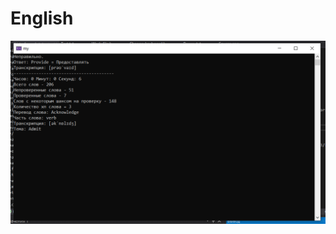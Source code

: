 # English

![alt text](
https://github.com/Oskorbin99/English/blob/master/resourse_for_READMI/preview.PNG)
